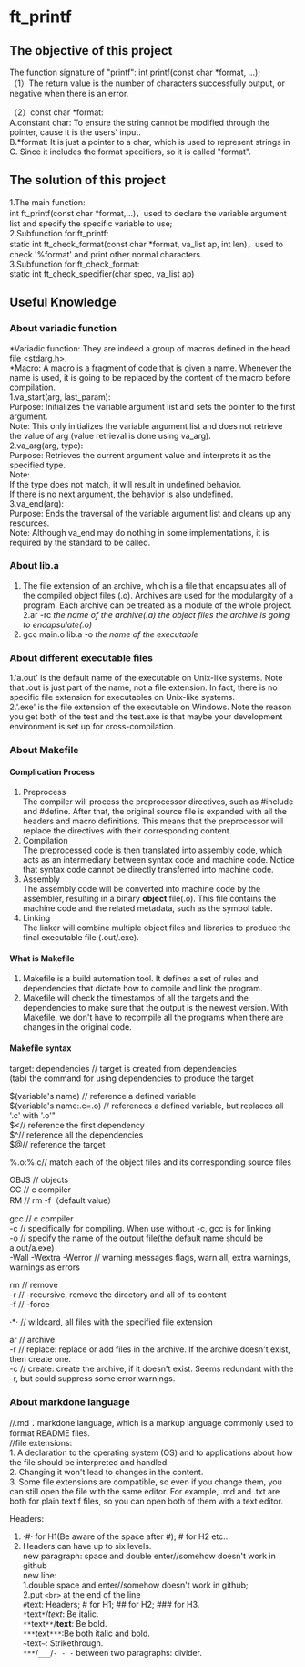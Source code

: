 # ft_printf
## The **objective** of this project
The function signature of "printf": int printf(const char *format, ...);<br>
（1）The return value is the number of characters successfully output, or negative when there is an error.<br>


（2）const char *format:<br>
A.constant char: To ensure the string cannot be modified through the pointer, cause it is the users' input.<br>
B.*format: It is just a pointer to a char, which is used to represent strings in C. Since it includes the format specifiers, so it is called "format".

## The **solution** of this project
1.The main function: <br>
int ft_printf(const char *format,...)，used to declare the variable argument list and specify the specific variable to use;<br>
2.Subfunction for ft_printf:<br>
static int ft_check_format(const char *format, va_list ap, int len)，used to check '%format' and print other normal characters.<br>
3.Subfunction for ft_check_format:<br>
static int ft_check_specifier(char spec, va_list ap)

## Useful Knowledge
### About variadic function
*Variadic function: They are indeed a group of macros defined in the head file <stdarg.h>.<br>
*Macro:  A macro is a fragment of code that is given a name. Whenever the name is used, it is going to be replaced by the content of the macro before compilation.<br>
1.va_start(arg, last_param):<br>
Purpose: Initializes the variable argument list and sets the pointer to the first argument.<br>
Note: This only initializes the variable argument list and does not retrieve the value of arg (value retrieval is done using va_arg).<br>
2.va_arg(arg, type):<br>
Purpose: Retrieves the current argument value and interprets it as the specified type.<br>
Note:<br>
If the type does not match, it will result in undefined behavior.<br>
If there is no next argument, the behavior is also undefined.<br>
3.va_end(arg):<br>
Purpose: Ends the traversal of the variable argument list and cleans up any resources.<br>
Note: Although va_end may do nothing in some implementations, it is required by the standard to be called.<br>

### About lib.a

1. The file extension of an archive, which is a file that encapsulates all of the compiled object files (.o). Archives are used for the modulargity of a program. Each archive can be treated as a module of the whole project.<br>
2.ar -rc *the name of the archive(.a)* *the object files the archive is going to encapsulate(.o)*<br>
3. gcc main.o lib.a -o *the name of the executable*<br>

### About different executable files
1.'a.out' is the default name of the executable on Unix-like systems. Note that .out is just part of the name, not a file extension. In fact, there is no specific file extension for executables on Unix-like systems.<br>
2.'.exe' is the file extension of the executable on Windows. Note the reason you get both of the test and the test.exe is that maybe your development environment is set up for cross-compilation.<br>

### About Makefile
#### Complication Process
1. Preprocess<br>
The compiler will process the preprocessor directives, such as #include and #define. After that, the original source file is expanded with all the headers and macro definitions. This means that the preprocessor will replace the directives with their corresponding content.<br>
2. Compilation<br>
The preprocessed code is then translated into assembly code, which acts as an intermediary between syntax code and machine code. Notice that syntax code cannot be directly transferred into machine code.<br>
3. Assembly<br>
The assembly code will be converted into machine code by the assembler, resulting in a binary **object** file(.o). This file contains the machine code and the related metadata, such as the symbol table.<br>
4. Linking<br>
The linker will combine multiple object files and libraries to produce the final executable file (.out/.exe).<br>

#### What is Makefile
1. Makefile is a build automation tool. It defines a set of rules and dependencies that dictate how to compile and link the program.<br>
2. Makefile will check the timestamps of all the targets and the dependencies to make sure that the output is the newest version. With Makefile, we don't have to recompile all the programs when there are changes in the original code.<br>

#### Makefile syntax
target: dependencies // target is created from dependencies<br>
(tab) the command for using dependencies to produce the target<br>

$(variable's name) // reference a defined variable<br>
$(variable's name:.c=.o) // references a defined variable, but replaces all '.c' with '.o'"<br>
$<// reference the first dependency<br>
$^// reference all the dependencies<br>
$@// reference the target<br>

%.o:%.c// match each of the object files and its corresponding source files<br>

OBJS // objects<br>
CC // c compiler<br>
RM // rm -f（default value）<br>

gcc // c compiler<br>
-c // specifically for compiling. When use without -c, gcc is for linking<br>
-o // specify the name of the output file(the default name should be a.out/a.exe)<br>
-Wall -Wextra -Werror // warning messages flags, warn all, extra warnings, warnings as errors<br>

rm // remove<br>
-r // -recursive, remove the directory and all of its content<br>
-f // -force<br>

·*· // wildcard, all files with the specified file extension<br>

ar // archive<br>
-r // replace: replace or add files in the archive. If the archive doesn't exist, then create one.<br>
-c // create: create the archive, if it doesn't exist. Seems redundant with the -r, but could suppress some error warnings.<br>



### About **markdone language**
//.md：markdone language, which is a markup language commonly used to format README files.<br>
//file extensions: <br>
                   1. A declaration to the operating system (OS) and to applications about how the file should be interpreted and handled.<br>
                   2. Changing it won't lead to changes in the content.<br>
                   3. Some file extensions are compatible, so even if you change them, you can still open the file with the same editor. For example, .md and .txt are both for plain text f                            files, so you can open both of them with a text editor.<br>

Headers: <br>
1. ·#· for H1(Be aware of the space after #); # for H2 etc...  <br>
2. Headers can have up to six levels.<br>
new paragraph: space and double enter//somehow doesn't work in github<br>
new line: <br>
1.double space and enter//somehow doesn't work in github;<br>
2.put `<br>` at the end of the line<br>
`#`text: Headers; # for H1; ## for H2; ### for H3.<br>
`*`text`*`/_text_: Be italic.<br>
`**`text`**`/__text__: Be bold.<br>
`***`text`***`:Be both italic and bold.<br>
`~`text`~`: Strikethrough.<br>
`***`/`___`/`- - -` between two paragraphs: divider.<br>
